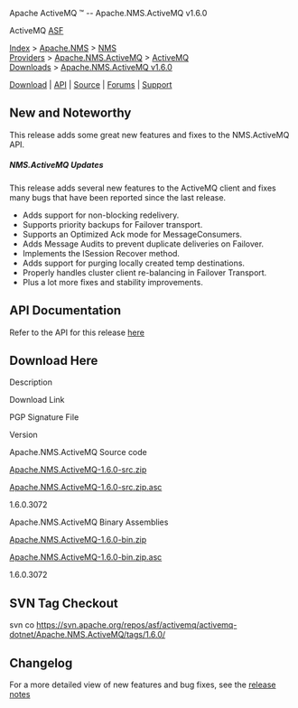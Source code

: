 Apache ActiveMQ ™ -- Apache.NMS.ActiveMQ v1.6.0 

ActiveMQ [ASF](http://www.apache.org)

[Index](index.html) > [Apache.NMS](apachenms.html) > [NMS Providers](nms-providers.html) > [Apache.NMS.ActiveMQ](apachenmsactivemq.html) > [ActiveMQ Downloads](activemq-downloads.html) > [Apache.NMS.ActiveMQ v1.6.0](apachenmsactivemq-v160.html)

[Download](download.html) | [API](nms-api.html) | [Source](source.html) | [Forums](http://activemq.apache.org/discussion-forums.html) | [Support](http://activemq.apache.org/support.html)

New and Noteworthy
------------------

This release adds some great new features and fixes to the NMS.ActiveMQ API.

##### NMS.ActiveMQ Updates

This release adds several new features to the ActiveMQ client and fixes many bugs that have been reported since the last release.

*   Adds support for non-blocking redelivery.
*   Supports priority backups for Failover transport.
*   Supports an Optimized Ack mode for MessageConsumers.
*   Adds Message Audits to prevent duplicate deliveries on Failover.
*   Implements the ISession Recover method.
*   Adds support for purging locally created temp destinations.
*   Properly handles cluster client re-balancing in Failover Transport.
*   Plus a lot more fixes and stability improvements.

API Documentation
-----------------

Refer to the API for this release [here](nms-api.html)

Download Here
-------------

Description

Download Link

PGP Signature File

Version

Apache.NMS.ActiveMQ Source code

[Apache.NMS.ActiveMQ-1.6.0-src.zip](http://www.apache.org/dyn/closer.cgi/activemq/apache-nms/1.6.0/Apache.NMS.ActiveMQ-1.6.0-src.zip)

[Apache.NMS.ActiveMQ-1.6.0-src.zip.asc](http://www.apache.org/dist/activemq/apache-nms/1.6.0/Apache.NMS.ActiveMQ-1.6.0-src.zip.asc)

1.6.0.3072

Apache.NMS.ActiveMQ Binary Assemblies

[Apache.NMS.ActiveMQ-1.6.0-bin.zip](http://www.apache.org/dyn/closer.cgi/activemq/apache-nms/1.6.0/Apache.NMS.ActiveMQ-1.6.0-bin.zip)

[Apache.NMS.ActiveMQ-1.6.0-bin.zip.asc](http://www.apache.org/dist/activemq/apache-nms/1.6.0/Apache.NMS.ActiveMQ-1.6.0-bin.zip.asc)

1.6.0.3072

SVN Tag Checkout
----------------

svn co https://svn.apache.org/repos/asf/activemq/activemq-dotnet/Apache.NMS.ActiveMQ/tags/1.6.0/

Changelog
---------

For a more detailed view of new features and bug fixes, see the [release notes](https://issues.apache.org/jira/secure/ReleaseNote.jspa?projectId=12311201&styleName=Html&version=12315987)


